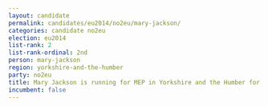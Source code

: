 ```yaml
---
layout: candidate
permalink: candidates/eu2014/no2eu/mary-jackson/
categories: candidate no2eu
election: eu2014
list-rank: 2
list-rank-ordinal: 2nd
person: mary-jackson
region: yorkshire-and-the-humber
party: no2eu
title: Mary Jackson is running for MEP in Yorkshire and the Humber for the No2EU party
incumbent: false
---
```

